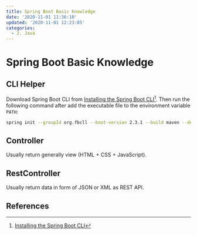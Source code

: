 ```yaml
---
title: Spring Boot Basic Knowledge
date: '2020-11-01 11:36:10'
updated: '2020-11-01 12:23:05'
categories:
  - 2. Java
---
```

# Spring Boot Basic Knowledge

## CLI Helper

Download Spring Boot CLI from [Installing the Spring Boot CLI](https://docs.spring.io/spring-boot/docs/current/reference/html/getting-started.html#getting-started-manual-cli-installation)[^1]. Then run the following command after add the executable file to the environment variable `PATH`:

```sh
spring init --groupId org.fbcll --boot-version 2.3.1 --build maven --dependencies web --java-version 11 --artifactId demo --name demo
```

## Controller

Usually return generally view (HTML + CSS + JavaScript).

## RestController

Usually return data in form of JSON or XML as REST API.

## References

[^1]: [Installing the Spring Boot CLI](https://docs.spring.io/spring-boot/docs/current/reference/html/getting-started.html#getting-started-manual-cli-installation)

[^2]: [Initialize a New Project](https://docs.spring.io/spring-boot/docs/current/reference/html/spring-boot-cli.html#cli-init)
